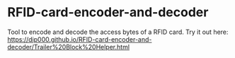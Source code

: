 # RFID-card-encoder-and-decoder
Tool to encode and decode the access bytes of a RFID card. Try it out here:
https://dip000.github.io/RFID-card-encoder-and-decoder/Trailer%20Block%20Helper.html
